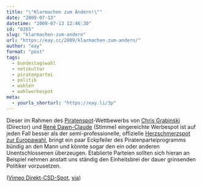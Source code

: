 ```yaml
---
title: "\"Klarmachen zum Ändern!\""
date: "2009-07-13"
datetime: "2009-07-13 12:46:30"
id: "8265"
slug: "klarmachen-zum-andern"
url: "https://eay.cc/2009/klarmachen-zum-andern/"
author: "eay"
format: "post"
tags:
  - bundestagswahl
  - netzkultur
  - piratenpartei
  - politik
  - wahlen
  - wahlwerbespot
meta:
  - yourls_shorturl: "https://eay.li/3p"
---
```


Dieser im Rahmen des [Piratenspot](http://piratenspot.de/)\-Wettbewerbs von [Chris Grabinski](http://www.chrisgrabinski.com/) (Director) und [René Dawn-Claude](http://www.dawn-claude.de/) (Stimme) eingereichte Werbespot ist auf jeden Fall besser als der semi-professionelle, offizielle [Herzschmerzspot zur Europawahl](http://www.youtube.com/watch?v=0ClHZ6rGeMU), bringt ein paar Eckpfeiler des Piratenparteiprogramms bündig an den Mann und könnte sogar den ein oder anderen Unentschlossenen überzeugen. Etablierte Parteien sollten sich hieran an Beispiel nehmen anstatt uns ständig den Einheitsbrei der dauer grinsenden Politiker vorzusetzen.

 ([Vimeo Direkt-CSD-Spot](http://vimeo.com/5554337), [via](http://www.feingut.de/2009/07/13/piraten-spot-klarmachen-zum-andern/))
